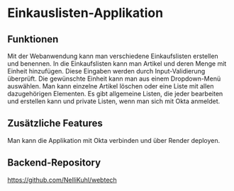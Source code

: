 # Einkauslisten-Applikation

## Funktionen
Mit der Webanwendung kann man verschiedene Einkaufslisten erstellen und benennen. 
In die Einkaufslisten kann man Artikel und deren Menge mit Einheit hinzufügen.
Diese Eingaben werden durch Input-Validierung überprüft.
Die gewünschte Einheit kann man aus einem Dropdown-Menü auswählen.
Man kann einzelne Artikel löschen oder eine Liste mit allen dazugehörigen Elementen.
Es gibt allgemeine Listen, die jeder bearbeiten und erstellen kann und private Listen, wenn man sich mit Okta anmeldet.

## Zusätzliche Features
Man kann die Applikation mit Okta verbinden und über Render deployen.

## Backend-Repository
https://github.com/NelliKuhl/webtech